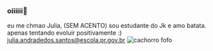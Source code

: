 ### oiiiiii👋
eu me chmao Julia, (SEM ACENTO)
sou estudante do Jk e amo batata.
apenas tentando evoluir positivamente :)
julia.andradedos.santos@escola.pr.gov.br
![cachorro fofo](https://www.portaldodog.com.br/cachorros/curiosidades/um-dos-cachorros-fofos-e-bonitos-que-voce-ja-viu/)
<!--
**julia-joestar/julia-joestar** is a ✨ _special_ ✨ repository because its `README.md` (this file) appears on your GitHub profile.

Here are some ideas to get you started:

- 🔭 I’m currently working on ...
- 🌱 I’m currently learning ...
- 👯 I’m looking to collaborate on ...
- 🤔 I’m looking for help with ...
- 💬 Ask me about ...
- 📫 How to reach me: ...
- 😄 Pronouns: ...
- ⚡ Fun fact: ...
-->
